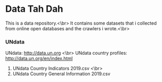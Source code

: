 # Data Tah Dah

This is a data repository.<\br>
It contains some datasets that i collected from online open databases and the crawlers i wrote.<\br>

### UNdata 
UNdata: http://data.un.org <\br>
UNdata country profiles: http://data.un.org/en/index.html
1) UNdata Country Indicators 2019.csv <\br>
2) UNdata Country General Information 2019.csv
